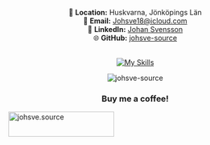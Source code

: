<div align="center">
  
📍 **Location:** Huskvarna, Jönköpings Län <br>
📧 **Email:** Johsve18@icloud.com <br>
💼 **LinkedIn:** [Johan Svensson](https://www.linkedin.com/in/johan-svensson-427a3323b/) <br>
🌐 **GitHub:** [johsve-source](https://github.com/johsve-source) <br><br>

[![My Skills](https://skillicons.dev/icons?i=js,html,css,react,flask,nodejs,git,expressjs,mongodb)](https://skillicons.dev)
</div>

<p align="center"> <img src="https://komarev.com/ghpvc/?username=johsve-source&label=Profile%20views&color=b9b9b9&style=flat-square" alt="johsve-source" /> </p>
<h3 align="center">Buy me a coffee!</h3>
<p><a href="https://www.buymeacoffee.com/johsve.source"> <img align="center" src="https://cdn.buymeacoffee.com/buttons/v2/default-yellow.png" height="50" width="210" alt="johsve.source" /></a></p><br><br>
